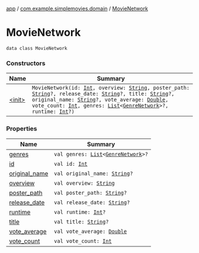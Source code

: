 [app](../../index.md) / [com.example.simplemovies.domain](../index.md) / [MovieNetwork](./index.md)

# MovieNetwork

`data class MovieNetwork`

### Constructors

| Name | Summary |
|---|---|
| [&lt;init&gt;](-init-.md) | `MovieNetwork(id: `[`Int`](https://kotlinlang.org/api/latest/jvm/stdlib/kotlin/-int/index.html)`, overview: `[`String`](https://kotlinlang.org/api/latest/jvm/stdlib/kotlin/-string/index.html)`, poster_path: `[`String`](https://kotlinlang.org/api/latest/jvm/stdlib/kotlin/-string/index.html)`?, release_date: `[`String`](https://kotlinlang.org/api/latest/jvm/stdlib/kotlin/-string/index.html)`?, title: `[`String`](https://kotlinlang.org/api/latest/jvm/stdlib/kotlin/-string/index.html)`?, original_name: `[`String`](https://kotlinlang.org/api/latest/jvm/stdlib/kotlin/-string/index.html)`?, vote_average: `[`Double`](https://kotlinlang.org/api/latest/jvm/stdlib/kotlin/-double/index.html)`, vote_count: `[`Int`](https://kotlinlang.org/api/latest/jvm/stdlib/kotlin/-int/index.html)`, genres: `[`List`](https://kotlinlang.org/api/latest/jvm/stdlib/kotlin.collections/-list/index.html)`<`[`GenreNetwork`](../-genre-network/index.md)`>?, runtime: `[`Int`](https://kotlinlang.org/api/latest/jvm/stdlib/kotlin/-int/index.html)`?)` |

### Properties

| Name | Summary |
|---|---|
| [genres](genres.md) | `val genres: `[`List`](https://kotlinlang.org/api/latest/jvm/stdlib/kotlin.collections/-list/index.html)`<`[`GenreNetwork`](../-genre-network/index.md)`>?` |
| [id](id.md) | `val id: `[`Int`](https://kotlinlang.org/api/latest/jvm/stdlib/kotlin/-int/index.html) |
| [original_name](original_name.md) | `val original_name: `[`String`](https://kotlinlang.org/api/latest/jvm/stdlib/kotlin/-string/index.html)`?` |
| [overview](overview.md) | `val overview: `[`String`](https://kotlinlang.org/api/latest/jvm/stdlib/kotlin/-string/index.html) |
| [poster_path](poster_path.md) | `val poster_path: `[`String`](https://kotlinlang.org/api/latest/jvm/stdlib/kotlin/-string/index.html)`?` |
| [release_date](release_date.md) | `val release_date: `[`String`](https://kotlinlang.org/api/latest/jvm/stdlib/kotlin/-string/index.html)`?` |
| [runtime](runtime.md) | `val runtime: `[`Int`](https://kotlinlang.org/api/latest/jvm/stdlib/kotlin/-int/index.html)`?` |
| [title](title.md) | `val title: `[`String`](https://kotlinlang.org/api/latest/jvm/stdlib/kotlin/-string/index.html)`?` |
| [vote_average](vote_average.md) | `val vote_average: `[`Double`](https://kotlinlang.org/api/latest/jvm/stdlib/kotlin/-double/index.html) |
| [vote_count](vote_count.md) | `val vote_count: `[`Int`](https://kotlinlang.org/api/latest/jvm/stdlib/kotlin/-int/index.html) |
